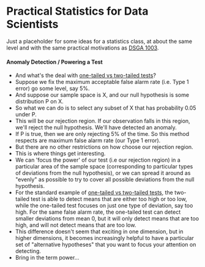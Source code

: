 # Practical Statistics for Data Scientists
Just a placeholder for some ideas for a statistics class, at about the same level and with the same practical motivations as [DSGA 1003](https://github.com/davidrosenberg/mlcourse).

#### Anomaly Detection / Powering a Test
- And what's the deal with [one-tailed vs two-tailed tests](https://stats.idre.ucla.edu/other/mult-pkg/faq/general/faq-what-are-the-differences-between-one-tailed-and-two-tailed-tests/)?
- Suppose we fix the maximum acceptable false alarm rate (i.e. Type 1 error) go some level, say 5%.
- And suppose our sample space is X, and our null hypothesis is some distribution P on X.
- So what we can do is to select any subset of X that has probability 0.05 under P.
- This will be our rejection region. If our observation falls in this region,
  we'll reject the null hypothesis. We'll have detected an anomaly.
- If P is true, then we are only rejecting 5% of the time.  So this method respects are maximum false alarm rate (our Type 1 error).
- But there are no other restrictions on how choose our rejection region.
- This is where things get interesting.
- We can 'focus the power' of our test (i.e our rejection region) in a particular area of the sample space (corresponding to particular types of deviations from the null hypothesis), or we can spread it around as "evenly" as possible to try to cover all possible deviations from the null hypothesis.
- For the standard example of [one-tailed vs two-tailed tests](https://stats.idre.ucla.edu/other/mult-pkg/faq/general/faq-what-are-the-differences-between-one-tailed-and-two-tailed-tests/), the two-tailed test is able to detect means that are either too high or too low, while the one-tailed test focuses on just one type of deviation, say too high.  For the same false alarm rate, the one-tailed test can detect smaller deviations from mean 0, but it will only detect means that are too high, and will not detect means that are too low.
- This difference doesn't seem that exciting in one dimension, but in higher dimensions, it becomes increasingly helpful to have a particular set of "alternative hypotheses" that you want to focus your attention on detecting.  
- Bring in the term power...
